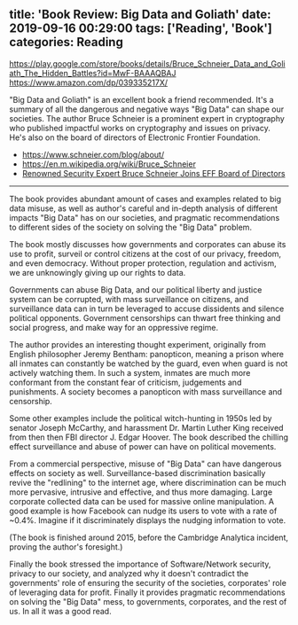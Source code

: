 title: 'Book Review: Big Data and Goliath'
date: 2019-09-16 00:29:00
tags: ['Reading', 'Book']
categories: Reading
---

https://play.google.com/store/books/details/Bruce_Schneier_Data_and_Goliath_The_Hidden_Battles?id=MwF-BAAAQBAJ
https://www.amazon.com/dp/039335217X/

"Big Data and Goliath" is an excellent book a friend recommended.
It's a summary of all the dangerous and negative ways "Big Data" can
shape our societies. The author Bruce Schneier is
a prominent expert in cryptography who published impactful works on
cryptography and issues on privacy. He's also on the board of directors of Electronic Frontier Foundation.

- https://www.schneier.com/blog/about/
- https://en.m.wikipedia.org/wiki/Bruce_Schneier
- [Renowned Security Expert Bruce Schneier Joins EFF Board of Directors](https://www.eff.org/press/releases/renowned-security-expert-bruce-schneier-joins-eff-board-directors)

<!-- more -->
----

The book provides abundant amount of
cases and examples related to big data misuse, as well as author's careful
and in-depth analysis of different impacts "Big Data" has on our societies,
and pragmatic recommendations to different sides of the society on solving
the "Big Data" problem.

The book mostly discusses how governments and corporates can abuse
its use to profit, surveil or control citizens at the cost of our privacy, freedom, and even democracy. Without proper protection, regulation
and activism, we are unknowingly giving up our rights to data.

Governments can abuse Big Data, and our political liberty and justice system
can be corrupted, with mass surveillance on citizens, and surveillance
data can in turn be leveraged to accuse dissidents and silence political
opponents. Government censorships can thwart free thinking and social
progress, and make way for an oppressive regime.

The author provides an interesting thought experiment, originally
from English philosopher Jeremy Bentham: panopticon, meaning a prison
where all inmates can constantly be watched by the guard, even when guard
is not actively watching them. In such a system, inmates are much more
conformant from the constant fear of criticism, judgements and punishments.
A society becomes a panopticon with mass surveillance and censorship.

Some other examples include the political witch-hunting in 1950s led by senator Joseph McCarthy, and harassment Dr. Martin Luther King received
from then then FBI director
J. Edgar Hoover. The book described the chilling effect surveillance and abuse
of power can have on political movements.

From a commercial perspective, misuse of "Big Data" can have
dangerous effects on society as well. Surveillance-based discrimination
basically revive the "redlining" to the internet age, where discrimination
can be much more pervasive, intrusive and effective, and thus more
damaging. Large corporate collected data can be used for massive online
manipulation. A good example is how Facebook can nudge its users to
vote with a rate of ~0.4%. Imagine if it discriminately displays the
nudging information to vote.

(The book is finished around 2015, before the Cambridge Analytica incident,
proving the author's foresight.)

Finally the book stressed the importance of Software/Network security,
privacy to our society, and analyzed why it doesn't contradict the
governments' role of ensuring the security of the societies, corporates'
role of leveraging data for profit. Finally it provides pragmatic recommendations on solving the "Big Data" mess,
to governments, corporates, and the rest of us. In all it was a good
read.
